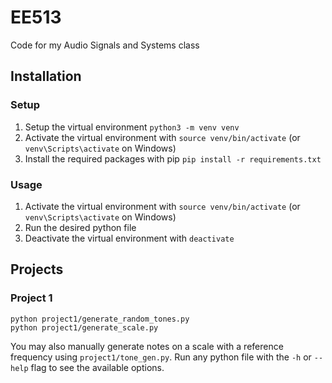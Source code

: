 # EE513

Code for my Audio Signals and Systems class

## Installation
### Setup
1. Setup the virtual environment `python3 -m venv venv`
2. Activate the virtual environment with `source venv/bin/activate` (or `venv\Scripts\activate` on Windows)
3. Install the required packages with pip `pip install -r requirements.txt`

### Usage

1. Activate the virtual environment with `source venv/bin/activate` (or `venv\Scripts\activate` on Windows)
2. Run the desired python file
3. Deactivate the virtual environment with `deactivate`

## Projects
### Project 1

```shell
python project1/generate_random_tones.py
python project1/generate_scale.py
```

You may also manually generate notes on a scale with a reference frequency using `project1/tone_gen.py`. Run any python
file with the `-h` or `--help` flag to see the available options.
